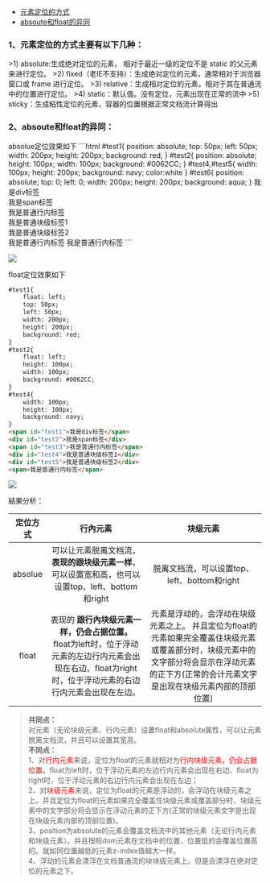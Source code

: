 <ul>
    <li><a href="#a1">元素定位的方式</a></li>
    <li><a href="#a2">absoute和float的异同</a></li>
</ul>

<h3 id="a1">1、元素定位的方式主要有以下几种：</h3>
>1)	absolute:生成绝对定位的元素， 相对于最近一级的定位不是 static 的父元素来进行定位。        
>2)	fixed（老IE不支持）：生成绝对定位的元素，通常相对于浏览器窗口或 frame 进行定位。
>3)	relative：生成相对定位的元素，相对于其在普通流中的位置进行定位。
>4)	static：默认值。没有定位，元素出现在正常的流中
>5)	sticky：生成粘性定位的元素，容器的位置根据正常文档流计算得出
<h3 id="a2">2、absoute和float的异同：</h3>
absolue定位效果如下
```html        
#test1{
    position: absolute;
    top: 50px;
    left: 50px;
    width: 200px;
    height: 200px;
    background: red;
}
#test2{
    position: absolute;
    height: 100px;
    width: 100px;
    background: #0062CC;
}
#test4,#test5{
    width: 100px;
    height: 200px;
    background: navy;
    color:white
}
#test6{
    position: absolute;
    top: 0;
    left: 0;
    width: 200px;
    height: 200px;
    background: aqua;
}
<span id="test1">我是div标签</span>
<div id="test2">我是span标签</div>
<span id="test3">我是普通行内标签</span>
<div id="test4">我是普通块级标签1</div>
<div id="test5">我是普通块级标签2</div>
<span>我是普通行内标签</span>
<span id="test6">我是普通行内标签</span>
```

![](https://user-gold-cdn.xitu.io/2019/4/7/169f5d9aebdcbf6b?w=1917&h=979&f=png&s=137899)

float定位效果如下

```html     
#test1{
	float: left;
    top: 50px;
    left: 50px;
    width: 200px;
    height: 200px;
    background: red;
}
#test2{
    float: left;
    height: 100px;
    width: 100px;
    background: #0062CC;
}
#test4{
    width: 100px;
    height: 100px;
    background: navy;
}
<span id="test1">我是div标签</span>
<div id="test2">我是span标签</div>
<span id="test3">我是普通行内标签</span>
<div id="test4">我是普通块级标签1</div>
<div id="test5">我是普通块级标签2</div>
<span>我是普通行内标签</span>
```

![](https://user-gold-cdn.xitu.io/2019/4/7/169f5db48e8382f6?w=1918&h=960&f=png&s=137626)

結果分析：

| 定位方式 |                           行內元素                           |                           块级元素                           |
| :------: | :----------------------------------------------------------: | :----------------------------------------------------------: |
| absolue  | 可以让元素脱离文档流，**表现的跟块级元素一样**，可以设置宽和高，也可以设置top、left、bottom和right |         脱离文档流，可以设置top、left、bottom和right         |
|  float   | 表现的 **跟行內块级元素一样，仍会占据位置。** float为left时，位于浮动元素的左边行内元素会出现在右边、float为right时，位于浮动元素的右边行内元素会出现在左边。 | 元素是浮动的，会浮动在块级元素之上。 并且定位为float的元素如果完全覆盖住块级元素或覆盖部分时，块级元素中的文字部分将会显示在浮动元素的正下方(正常的会计元素文字是出现在块级元素内部的顶部位置) |
>**共同点：**   
>对元素（无论块级元素、行内元素）设置float和absolute属性，可以让元素脱离文档流，并且可以设置其宽高。    
>**不同点：**   
>1、对<font color="red">行内元素</font>来说，定位为float的元素就相对为<font color="red">行内块级元素，仍会占据位置。</font>float为left时，位于浮动元素的左边行内元素会出现在右边、float为right时，位于浮动元素的右边行内元素会出现在左边；    
>2、对<font color="red">块级元素</font>来说，定位为float的元素是浮动的，会浮动在块级元素之上。并且定位为float的元素如果完全覆盖住块级元素或覆盖部分时，块级元素中的文字部分将会显示在浮动元素的正下方(正常的块级元素文字是出现在块级元素内部的顶部位置)。    
>3、position为absolute的元素会覆盖文档流中的其他元素（无论行内元素和块级元素）。并且按照dom元素在文档中的位置，位置低的会覆盖位置高的。就如同位置越低的元素z-index值越大一样。   
>4、浮动的元素会漂浮在文档普通流的块块级元素上。但是会漂浮在绝对定位的元素之下。